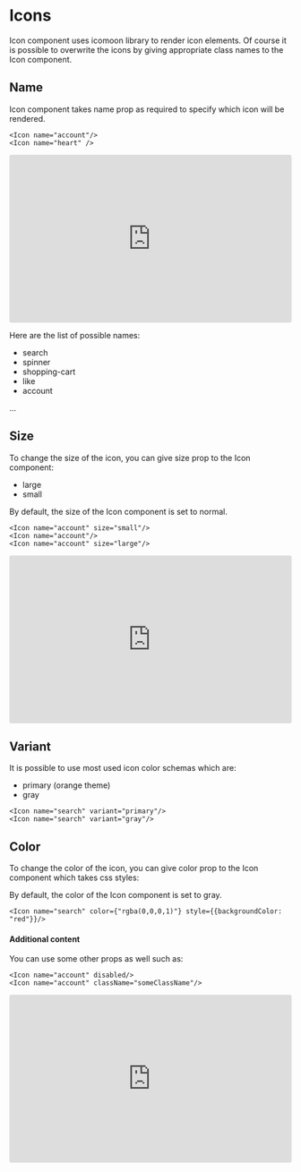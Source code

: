 # Icons
Icon component uses icomoon library to render icon elements. Of course it is possible to overwrite the icons by giving appropriate class names to the Icon component.

## Name
Icon component takes name prop as required to specify which icon will be rendered. 

```
<Icon name="account"/>
<Icon name="heart" />
```

<iframe src="https://codesandbox.io/embed/summer-feather-37cl6?fontsize=14" title="summer-feather-37cl6" allow="geolocation; microphone; camera; midi; vr; accelerometer; gyroscope; payment; ambient-light-sensor; encrypted-media" style="width:100%; height:300px; border:0; border-radius: 4px; overflow:hidden;" sandbox="allow-modals allow-forms allow-popups allow-scripts allow-same-origin"></iframe>

Here are the list of possible names:

- search
- spinner
- shopping-cart
- like
- account

...

## Size
To change the size of the icon, you can give size prop to the Icon component:
- large
- small

By default, the size of the Icon component is set to normal.

```
<Icon name="account" size="small"/>
<Icon name="account"/>
<Icon name="account" size="large"/>
```

<iframe src="https://codesandbox.io/embed/delicate-wildflower-lk1i0?fontsize=14" title="delicate-wildflower-lk1i0" allow="geolocation; microphone; camera; midi; vr; accelerometer; gyroscope; payment; ambient-light-sensor; encrypted-media" style="width:100%; height:300px; border:0; border-radius: 4px; overflow:hidden;" sandbox="allow-modals allow-forms allow-popups allow-scripts allow-same-origin"></iframe>

## Variant
It is possible to use most used icon color schemas which are:

- primary (orange theme)
- gray

```
<Icon name="search" variant="primary"/>
<Icon name="search" variant="gray"/>
```

## Color
To change the color of the icon, you can give color prop to the Icon component which takes css styles:

By default, the color of the Icon component is set to gray.

```
<Icon name="search" color={"rgba(0,0,0,1)"} style={{backgroundColor: "red"}}/>
```

#### Additional content
You can use some other props as well such as:
```
<Icon name="account" disabled/>
<Icon name="account" className="someClassName"/>
```

<iframe src="https://codesandbox.io/embed/cranky-dream-imo6l?fontsize=14" title="cranky-dream-imo6l" allow="geolocation; microphone; camera; midi; vr; accelerometer; gyroscope; payment; ambient-light-sensor; encrypted-media" style="width:100%; height:300px; border:0; border-radius: 4px; overflow:hidden;" sandbox="allow-modals allow-forms allow-popups allow-scripts allow-same-origin"></iframe>
